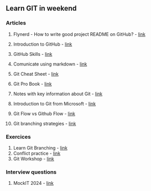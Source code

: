 ## Learn GIT in weekend

### Articles
1. Flynerd - How to write good project README on GitHub? - [link](https://www.flynerd.pl/2018/06/jak-napisac-dobre-readme-projektu-na-githubie.html)

2. Introduction to GitHub - [link](https://github.com/skills/introduction-to-github)

3. GitHub Skills - [link](https://github.com/skills/)

4. Comunicate using markdown - [link](https://github.com/skills/communicate-using-markdown)

5. Git Cheat Sheet - [link](https://education.github.com/git-cheat-sheet-education.pdf)

6. Git Pro Book - [link](https://git-scm.com/book/pl/v2)

7. Notes with key information about Git  - [link](https://github.com/bogdanpolak/nauka-gita)

8. Introduction to Git from Microsoft - [link](https://learn.microsoft.com/en-us/training/modules/intro-to-git/)

9. Git Flow vs Github Flow - [link](https://www.geeksforgeeks.org/git/git-flow-vs-github-flow/)

10. Git branching strategies - [link](https://dev.to/juniourrau/6-types-of-git-branching-strategy-g54)

### Exercices
1. Learn Git Branching - [link](https://learngitbranching.js.org/)
2. Conflict practice - [link](https://github.com/githubtraining/conflict-practice)
3. Git Workshop - [link](https://www.gitwarsztaty.pl/cwiczenia)

### Interview questions
1. MockIT 2024 - [link](https://mockit.pl/blog/pytania-rekrutacyjne-git)